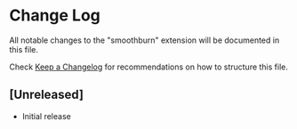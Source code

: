 # Change Log

All notable changes to the "smoothburn" extension will be documented in this file.

Check [Keep a Changelog](http://keepachangelog.com/) for recommendations on how to structure this file.

## [Unreleased]

- Initial release
